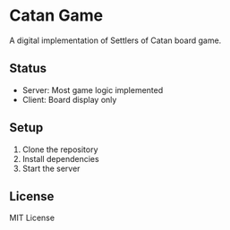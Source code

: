 # Catan Game

A digital implementation of Settlers of Catan board game.

## Status
- Server: Most game logic implemented
- Client: Board display only

## Setup
1. Clone the repository
2. Install dependencies
3. Start the server

## License
MIT License
